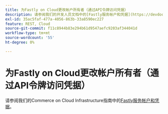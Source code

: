 ```yaml
---
title: 为Fastly on Cloud更改帐户所有者（通过API令牌访问凭据）
description: 请参阅我们的开发人员文档中的[Fastly服务帐户和凭据](https://devdocs.magento.com/guides/v2.3/cloud/cdn/cloud-fastly.html#fastly-service-account-and-credentials)。
exl-id: 35ac5faf-477a-4056-863b-33a8590ec227
feature: REST, Cloud
source-git-commit: f11c8944b83e294b61d9547aefc9203af344041d
workflow-type: tm+mt
source-wordcount: '55'
ht-degree: 0%

---
```


# 为Fastly on Cloud更改帐户所有者（通过API令牌访问凭据）

请参阅我们的Commerce on Cloud Infrastructure指南中的[Fastly服务帐户和凭据](https://experienceleague.adobe.com/docs/commerce-cloud-service/user-guide/cdn/setup-fastly/fastly-configuration.html?lang=en#test-fastly-credentials)。

